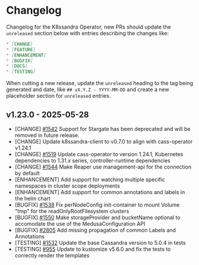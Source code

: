 # Changelog

Changelog for the K8ssandra Operator, new PRs should update the `unreleased` section below with entries describing the changes like:

```markdown
* [CHANGE]
* [FEATURE]
* [ENHANCEMENT]
* [BUGFIX]
* [DOCS]
* [TESTING]
```

When cutting a new release, update the `unreleased` heading to the tag being generated and date, like `## vX.Y.Z - YYYY-MM-DD` and create a new placeholder section for  `unreleased` entries.

## v1.23.0 - 2025-05-28

* [CHANGE] [#1542](https://github.com/k8ssandra/k8ssandra-operator/issues/1542) Support for Stargate has been deprecated and will be removed in future release.
* [CHANGE] []() Update k8ssandra-client to v0.7.0 to align with cass-operator v1.24.1
* [CHANGE] [#1519](https://github.com/k8ssandra/k8ssandra-operator/issues/1519) Update cass-operator to version 1.24.1, Kubernetes dependencies to 1.31.x series, controller-runtime dependencies
* [CHANGE] [#1544](https://github.com/k8ssandra/k8ssandra-operator/issues/1544) Make Reaper use management-api for the connection by default
* [ENHANCEMENT] Add support for watching multiple specific namespaces in cluster scope deployments
* [ENHANCEMENT] Add support for common annotations and labels in the helm chart
* [BUGFIX] [#1538](https://github.com/k8ssandra/k8ssandra-operator/issues/1538) Fix perNodeConfig init-container to mount Volume "tmp" for the readOnlyRootFilesystem clusters
* [BUGFIX] [#1550](https://github.com/k8ssandra/k8ssandra-operator/issues/1550) Make storageProvider and bucketName optional to accomodate the use of the MedusaConfiguration API
* [BUGFIX] [#2805](https://github.com/riptano/mission-control/issues/2085) Add missing propagation of common Labels and Annotations
* [TESTING] [#1532](https://github.com/k8ssandra/k8ssandra-operator/issues/1532) Update the base Cassandra version to 5.0.4 in tests
* [TESTING] [#955](https://github.com/k8ssandra/k8ssandra-operator/issues/955) Update to kustomize v5.6.0 and fix the tests to correctly render the templates
